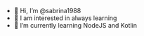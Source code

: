 - 👋 Hi, I’m @sabrina1988
- 👀 I am interested in always learning
- 🌱 I’m currently learning NodeJS and Kotlin

<!---
sabrina1988/sabrina1988 is a ✨ special ✨ repository because its `README.md` (this file) appears on your GitHub profile.
You can click the Preview link to take a look at your changes.
--->
